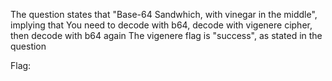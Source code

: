 The question states that "Base-64 Sandwhich, with vinegar in the middle", implying that
You need to decode with b64, decode with vigenere cipher, then decode with b64 again
The vigenere flag is "success", as stated in the question


Flag:
